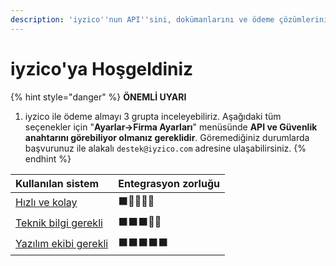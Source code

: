 ```yaml
---
description: 'iyzico''nun API''sini, dokümanlarını ve ödeme çözümlerini keşfedin.'
---
```


# iyzico'ya Hoşgeldiniz

{% hint style="danger" %}
**ÖNEMLİ UYARI**

1. iyzico ile ödeme almayı 3 grupta inceleyebiliriz. Aşağıdaki tüm seçenekler için "**Ayarlar-&gt;Firma Ayarları**" menüsünde **API ve Güvenlik anahtarını görebiliyor olmanız gereklidir**. Göremediğiniz durumlarda başvurunuz ile alakalı `destek@iyzico.com` adresine ulaşabilirsiniz. 
{% endhint %}

| Kullanılan sistem | Entegrasyon zorluğu |
| :--- | :--- |
| [Hızlı ve kolay](hizli-ve-kolay.md) | ⬛️🔲🔲🔲🔲 |
| [Teknik bilgi gerekli](teknik-bilgi-gerekli.md) | ⬛️⬛️⬛️🔲🔲 |
| [Yazılım ekibi gerekli](yazilim-bilgisi-gerekli/) | ⬛️⬛️⬛️⬛️⬛️ |




